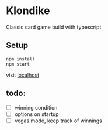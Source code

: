# Klondike

Classic card game build with typescript

## Setup

```
npm install
npm start
```

visit [localhost](http://localhost:1337)

## todo:

- [ ] winning condition
- [ ] options on startup
- [ ] vegas mode, keep track of winnings
